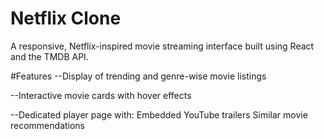 # Netflix Clone
A responsive, Netflix-inspired movie streaming interface built using React and the TMDB API.

#Features
--Display of trending and genre-wise movie listings

--Interactive movie cards with hover effects

--Dedicated player page with:
Embedded YouTube trailers
Similar movie recommendations
